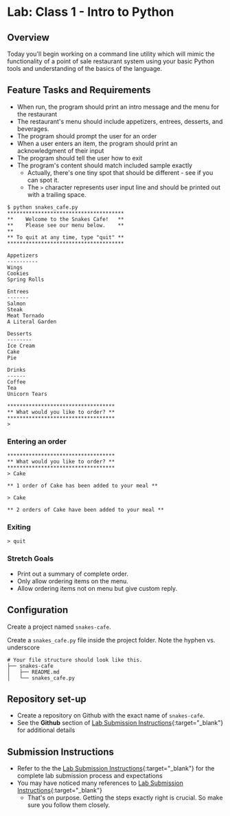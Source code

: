 # Lab: Class 1 - Intro to Python

## Overview

Today you'll begin working on a command line utility which will mimic the functionality of a point of sale restaurant system using your basic Python tools and understanding of the basics of the language.

## Feature Tasks and Requirements

- When run, the program should print an intro message and the menu for the restaurant
- The restaurant's menu should include appetizers, entrees, desserts, and beverages.
- The program should prompt the user for an order
- When a user enters an item, the program should print an acknowledgment of their input
- The program should tell the user how to exit
- The program's content should match included sample exactly
  - Actually, there's one tiny spot that should be different - see if you can spot it.
  - The `>` character represents user input line and should be printed out with a trailing space.

```console
$ python snakes_cafe.py
**************************************
**    Welcome to the Snakes Cafe!   **
**    Please see our menu below.    **
**
** To quit at any time, type "quit" **
**************************************

Appetizers
----------
Wings
Cookies
Spring Rolls

Entrees
-------
Salmon
Steak
Meat Tornado
A Literal Garden

Desserts
--------
Ice Cream
Cake
Pie

Drinks
------
Coffee
Tea
Unicorn Tears

***********************************
** What would you like to order? **
***********************************
>
```

### Entering an order

```console
***********************************
** What would you like to order? **
***********************************
> Cake

** 1 order of Cake has been added to your meal **

> Cake

** 2 orders of Cake have been added to your meal **
```

### Exiting

```console
> quit
```

### Stretch Goals

- Print out a summary of complete order.
- Only allow ordering items on the menu.
- Allow ordering items not on menu but give custom reply.

## Configuration

Create a project named `snakes-cafe`.

Create a `snakes_cafe.py` file inside the project folder. Note the hyphen vs. underscore

```text
# Your file structure should look like this.
├── snakes-cafe
│   ├── README.md
│   └── snakes_cafe.py
```

## Repository set-up

- Create a repository on Github with the exact name of `snakes-cafe`.
- See the **Github** section of [Lab Submission Instructions](../../../reference/submission-instructions/labs/){:target="_blank"} for additional details

## Submission Instructions

- Refer to the the [Lab Submission Instructions](../../../reference/submission-instructions/labs/){:target="_blank"} for the complete lab submission process and expectations
- You may have noticed many references to [Lab Submission Instructions](../../../reference/submission-instructions/labs/){:target="_blank"}
  - That's on purpose. Getting the steps exactly right is crucial. So make sure you follow them closely.
